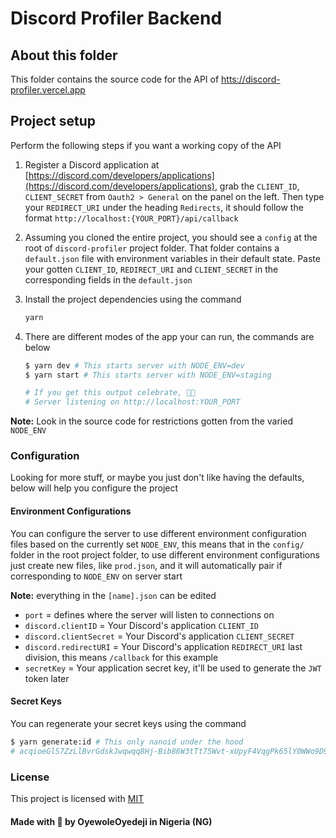 # Discord Profiler Backend

## About this folder

This folder contains the source code for the API of [htts://discord-profiler.vercel.app](https://discord-profiler.vercel.app)

## Project setup

Perform the following steps if you want a working copy of the API

1. Register a Discord application at [https://discord.com/developers/applications](https://discord.com/developers/applications), grab the `CLIENT_ID`, `CLIENT_SECRET` from `Oauth2 > General` on the panel on the left. Then type your `REDIRECT_URI` under the heading `Redirects`, it should follow the format `http://localhost:{YOUR_PORT}/api/callback`
2. Assuming you cloned the entire project, you should see a `config` at the root of `discord-profiler` project folder. That folder contains a `default.json` file with environment variables in their default state. Paste your gotten `CLIENT_ID`, `REDIRECT_URI` and `CLIENT_SECRET` in the corresponding fields in the `default.json`
3. Install the project dependencies using the command

    ```sh
    yarn
    ```

4. There are different modes of the app your can run, the commands are below

    ```sh
    $ yarn dev # This starts server with NODE_ENV=dev
    $ yarn start # This starts server with NODE_ENV=staging
    
    # If you get this output celebrate, 🎊🎊
    # Server listening on http://localhost:YOUR_PORT
    ```

**Note:** Look in the source code for restrictions gotten from the varied `NODE_ENV`

### Configuration

Looking for more stuff, or maybe you just don't like having the defaults, below will help you configure the project

#### Environment Configurations

You can configure the server to use different environment configuration files based on the currently set `NODE_ENV`, this means that in the `config/` folder in the root project folder, to use different environment configurations just create new files, like `prod.json`, and it will automatically pair if corresponding to `NODE_ENV` on server start

**Note:** everything in the `[name].json` can be edited

- `port` = defines where the server will listen to connections on
- `discord.clientID` = Your Discord's application `CLIENT_ID`
- `discord.clientSecret` = Your Discord's application `CLIENT_SECRET`
- `discord.redirectURI` = Your Discord's application `REDIRECT_URI` last division, this means `/callback` for this example
- `secretKey` = Your application secret key, it'll be used to generate the `JWT` token later

#### Secret Keys

You can regenerate your secret keys using the command

```sh
$ yarn generate:id # This only nanoid under the hood
# acqioeGlS7ZzLlBvrGdskJwqwqq8Hj-Bib86W3tTt75Wvt-xUpyF4VqgPk65lY0WWo9D9BGI
```

### License

This project is licensed with [MIT](../LICENSE)

#### Made with 🍞 by OyewoleOyedeji in Nigeria (NG)
